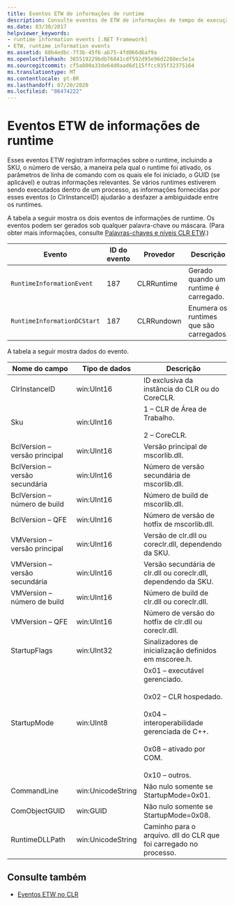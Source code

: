 ```yaml
---
title: Eventos ETW de informações de runtime
description: Consulte eventos de ETW de informações de tempo de execução, que registram o SKU, o número de versão, como o tempo de execução foi ativado (incluindo parâmetros de linha de comando), o GUID e muito mais.
ms.date: 03/30/2017
helpviewer_keywords:
- runtime information events [.NET Framework]
- ETW, runtime information events
ms.assetid: 68b4edbc-7f3b-45f6-ab75-4fd066d6af9a
ms.openlocfilehash: 385519229bdb76841cdf592d95e96d2288ec5e1a
ms.sourcegitcommit: cf5a800a33de64d0aad6d115ffcc935f32375164
ms.translationtype: MT
ms.contentlocale: pt-BR
ms.lasthandoff: 07/20/2020
ms.locfileid: "86474222"
---
```

# <a name="runtime-information-etw-events"></a>Eventos ETW de informações de runtime
Esses eventos ETW registram informações sobre o runtime, incluindo a SKU, o número de versão, a maneira pela qual o runtime foi ativado, os parâmetros de linha de comando com os quais ele foi iniciado, o GUID (se aplicável) e outras informações relevantes. Se vários runtimes estiverem sendo executados dentro de um processo, as informações fornecidas por esses eventos (o ClrInstanceID) ajudarão a desfazer a ambiguidade entre os runtimes.  
  
 A tabela a seguir mostra os dois eventos de informações de runtime. Os eventos podem ser gerados sob qualquer palavra-chave ou máscara. (Para obter mais informações, consulte [Palavras-chaves e níveis CLR ETW](clr-etw-keywords-and-levels.md).)  
  
|Evento|ID do evento|Provedor|Descrição|  
|-----------|--------------|--------------|-----------------|  
|`RuntimeInformationEvent`|187|CLRRuntime|Gerado quando um runtime é carregado.|  
|`RuntimeInformationDCStart`|187|CLRRundown|Enumera os runtimes que são carregados.|  
  
 A tabela a seguir mostra dados do evento.  
  
|Nome do campo|Tipo de dados|Descrição|  
|----------------|---------------|-----------------|  
|ClrInstanceID|win:UInt16|ID exclusiva da instância do CLR ou do CoreCLR.|  
|Sku|win:UInt16|1 – CLR de Área de Trabalho.<br /><br /> 2 – CoreCLR.|  
|BclVersion – versão principal|win:UInt16|Versão principal de mscorlib.dll.|  
|BclVersion – versão secundária|win:UInt16|Número de versão secundária de mscorlib.dll.|  
|BclVersion – número de build|win:UInt16|Número de build de mscorlib.dll.|  
|BclVersion – QFE|win:UInt16|Número de versão de hotfix de mscorlib.dll.|  
|VMVersion – versão principal|win:UInt16|Versão de clr.dll ou coreclr.dll, dependendo da SKU.|  
|VMVersion – versão secundária|win:UInt16|Versão secundária de clr.dll ou coreclr.dll, dependendo da SKU.|  
|VMVersion – número de build|win:UInt16|Número de build de clr.dll ou coreclr.dll.|  
|VMVersion – QFE|win:UInt16|Número de versão do hotfix de clr.dll ou coreclr.dll.|  
|StartupFlags|win:UInt32|Sinalizadores de inicialização definidos em mscoree.h.|  
|StartupMode|win:UInt8|0x01 – executável gerenciado.<br /><br /> 0x02 – CLR hospedado.<br /><br /> 0x04 – interoperabilidade gerenciada de C++.<br /><br /> 0x08 – ativado por COM.<br /><br /> 0x10 – outros.|  
|CommandLine|win:UnicodeString|Não nulo somente se StartupMode=0x01.|  
|ComObjectGUID|win:GUID|Não nulo somente se StartupMode=0x08.|  
|RuntimeDLLPath|win:UnicodeString|Caminho para o arquivo. dll do CLR que foi carregado no processo.|  
  
## <a name="see-also"></a>Consulte também

- [Eventos ETW no CLR](clr-etw-events.md)
